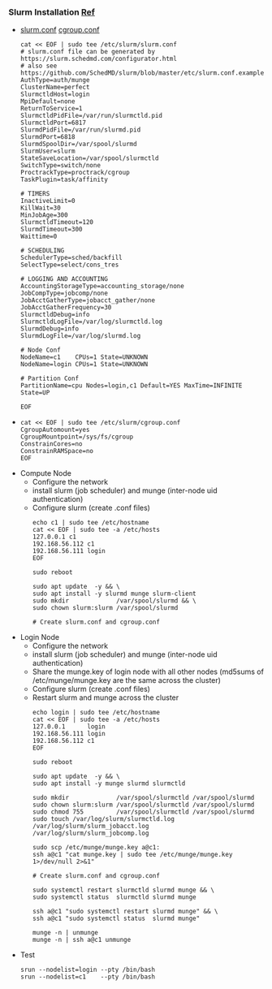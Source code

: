 ### Slurm Installation [Ref](https://southgreenplatform.github.io/trainings/hpc/slurminstallation/) 
* [slurm.conf](https://slurm.schedmd.com/quickstart_admin.html)  [cgroup.conf](https://manpages.ubuntu.com/manpages/bionic/man5/cgroup.conf.5.html)
  ```
  cat << EOF | sudo tee /etc/slurm/slurm.conf
  # slurm.conf file can be generated by https://slurm.schedmd.com/configurator.html
  # also see https://github.com/SchedMD/slurm/blob/master/etc/slurm.conf.example
  AuthType=auth/munge
  ClusterName=perfect
  SlurmctldHost=login
  MpiDefault=none
  ReturnToService=1
  SlurmctldPidFile=/var/run/slurmctld.pid
  SlurmctldPort=6817
  SlurmdPidFile=/var/run/slurmd.pid
  SlurmdPort=6818
  SlurmdSpoolDir=/var/spool/slurmd
  SlurmUser=slurm
  StateSaveLocation=/var/spool/slurmctld
  SwitchType=switch/none
  ProctrackType=proctrack/cgroup
  TaskPlugin=task/affinity
  
  # TIMERS
  InactiveLimit=0
  KillWait=30
  MinJobAge=300
  SlurmctldTimeout=120
  SlurmdTimeout=300
  Waittime=0
  
  # SCHEDULING
  SchedulerType=sched/backfill
  SelectType=select/cons_tres
  
  # LOGGING AND ACCOUNTING
  AccountingStorageType=accounting_storage/none
  JobCompType=jobcomp/none
  JobAcctGatherType=jobacct_gather/none
  JobAcctGatherFrequency=30
  SlurmctldDebug=info
  SlurmctldLogFile=/var/log/slurmctld.log
  SlurmdDebug=info
  SlurmdLogFile=/var/log/slurmd.log
  
  # Node Conf
  NodeName=c1    CPUs=1 State=UNKNOWN
  NodeName=login CPUs=1 State=UNKNOWN
  
  # Partition Conf
  PartitionName=cpu Nodes=login,c1 Default=YES MaxTime=INFINITE State=UP
  
  EOF
  ```
* 
  ```
  cat << EOF | sudo tee /etc/slurm/cgroup.conf 
  CgroupAutomount=yes
  CgroupMountpoint=/sys/fs/cgroup
  ConstrainCores=no
  ConstrainRAMSpace=no
  EOF
  ```
* Compute Node 
  * Configure the network
  * install slurm (job scheduler) and munge (inter-node uid authentication)
  * Configure slurm (create .conf files)
    ```
    echo c1 | sudo tee /etc/hostname 
    cat << EOF | sudo tee -a /etc/hosts
    127.0.0.1 c1 
    192.168.56.112 c1 
    192.168.56.111 login
    EOF
    
    sudo reboot
    
    sudo apt update  -y && \
    sudo apt install -y slurmd munge slurm-client 
    sudo mkdir             /var/spool/slurmd && \
    sudo chown slurm:slurm /var/spool/slurmd  
    
    # Create slurm.conf and cgroup.conf 
    ```
* Login Node
  *  Configure the network
  * install slurm (job scheduler) and munge (inter-node uid authentication)
  * Share the munge.key of login node with all other nodes (md5sums of /etc/munge/munge.key are the same across the cluster)
  * Configure slurm (create .conf files)
  * Restart slurm and munge across the cluster
    ```
    echo login | sudo tee /etc/hostname
    cat << EOF | sudo tee -a /etc/hosts
    127.0.0.1      login 
    192.168.56.111 login
    192.168.56.112 c1 
    EOF
    
    sudo reboot
     
    sudo apt update  -y && \
    sudo apt install -y munge slurmd slurmctld 
    
    sudo mkdir             /var/spool/slurmctld /var/spool/slurmd 
    sudo chown slurm:slurm /var/spool/slurmctld /var/spool/slurmd 
    sudo chmod 755         /var/spool/slurmctld /var/spool/slurmd 
    sudo touch /var/log/slurm/slurmctld.log /var/log/slurm/slurm_jobacct.log /var/log/slurm/slurm_jobcomp.log 
    
    sudo scp /etc/munge/munge.key a@c1:
    ssh a@c1 "cat munge.key | sudo tee /etc/munge/munge.key 1>/dev/null 2>&1"
    
    # Create slurm.conf and cgroup.conf 
    
    sudo systemctl restart slurmctld slurmd munge && \
    sudo systemctl status  slurmctld slurmd munge 
    
    ssh a@c1 "sudo systemctl restart slurmd munge" && \
    ssh a@c1 "sudo systemctl status  slurmd munge"  
    
    munge -n | unmunge
    munge -n | ssh a@c1 unmunge
    
    ```
* Test
  ```
  srun --nodelist=login --pty /bin/bash
  srun --nodelist=c1    --pty /bin/bash 
  ```